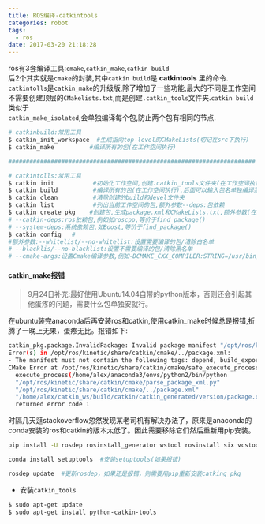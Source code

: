 ```yaml
---
title: ROS编译-catkintools
categories: robot
tags:
  - ros
date: 2017-03-20 21:18:28
---
```

ros有3套编译工具:`cmake`,`catkin_make`,`catkin build`   
后2个其实就是`cmake`的封装,其中`catkin build`是 **catkintools** 里的命令.  
`catkintolls`是`catkin_make`的升级版,除了增加了一些功能,最大的不同是工作空间   
不需要创建顶层的`CMakelists.txt`,而是创建`.catkin_tools`文件夹.`catkin build`类似于   
`catkin_make_isolated`,会单独编译每个包,防止两个包有相同的节点.
```bash
# catkinbuild:常用工具
$ catkin_init_workspace  #生成指向top-level的CMakeLists(切记在src下执行)
$ catkin_make          #编译所有的包(在工作空间执行)

######################################################################

# catkintolls:常用工具
$ catkin init           #初始化工作空间,创建.catkin_tools文件夹(在工作空间执行)
$ catkin build          #编译所有的包(在工作空间执行),后面可以输入包名单独编译某个包
$ catkin clean          #清除创建的build和devel文件夹
$ catkin list           #列出当前工作空间的包,额外参数--deps:包依赖
$ catkin create pkg    #创建包,生成package.xml和CMakeLists.txt,额外参数(在src目录下)
# --catkin-deps:ros依赖包,例如如roscpp,等价于find_package()
# --system-deps:系统依赖包,如Boost,等价于find_package()
$ catkin config   #
#额外参数:--whitelist/--no-whitelist:设置需要编译的包/清除白名单
# --blacklis/--no-blacklist:设置不需要编译的包/清除黑名单
# --cmake-args:设置Cmake编译参数,例如-DCMAKE_CXX_COMPILER:STRING=/usr/bin/g++ --
```



#### catkin_make报错
>9月24日补充:最好使用Ubuntu14.04自带的python版本，否则还会引起其他蛋疼的问题，需要什么包单独安就行。

在ubuntu装完anaconda后再安装ros和catkin,使用catkin_make时候总是报错,折腾了一晚上无果，蛋疼无比。报错如下: 
```bash
catkin_pkg.package.InvalidPackage: Invalid package manifest "/opt/ros/kinetic/share/catkin/cmake/../package.xml": 
Error(s) in /opt/ros/kinetic/share/catkin/cmake/../package.xml:
- The manifest must not contain the following tags: depend, build_export_depend, buildtool_export_depend
CMake Error at /opt/ros/kinetic/share/catkin/cmake/safe_execute_process.cmake:11 (message):
  execute_process(/home/alex/anaconda3/envs/python2/bin/python
  "/opt/ros/kinetic/share/catkin/cmake/parse_package_xml.py"
  "/opt/ros/kinetic/share/catkin/cmake/../package.xml"
  "/home/alex/catkin_ws/build/catkin/catkin_generated/version/package.cmake")
  returned error code 1
```
时隔几天逛stackoverflow忽然发现某老司机有解决办法了，原来是anaconda的conda安装的ros和catkin的版本太低了。因此需要移除它们然后重新用pip安装。
```bash
pip install -U rosdep rosinstall_generator wstool rosinstall six vcstools #移除旧版本

conda install setuptools  #安装setuptools(如果报错)

rosdep update  #更新rosdep，如果还是报错，则需要用pip重新安装catking_pkg
```


* 安装`catkin_tools`
```bash
$ sudo apt-get update
$ sudo apt-get install python-catkin-tools
```